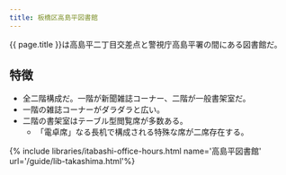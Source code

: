 ```yaml
---
title: 板橋区高島平図書館
---
```


{{ page.title }}は高島平二丁目交差点と警視庁高島平署の間にある図書館だ。

## 特徴

* 全二階構成だ。一階が新聞雑誌コーナー、二階が一般書架室だ。
* 一階の雑誌コーナーがダラダラと広い。
* 二階の書架室はテーブル型閲覧席が多数ある。
  * 「電卓席」なる長机で構成される特殊な席が二席存在する。

{% include libraries/itabashi-office-hours.html name='高島平図書館' url='/guide/lib-takashima.html'%}
